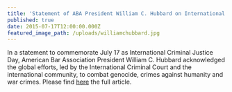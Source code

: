 ```yaml
---
title: 'Statement of ABA President William C. Hubbard on International Criminal Justice Day – July 17, 2015'
published: true
date: 2015-07-17T12:00:00.000Z
featured_image_path: /uploads/williamchubbard.jpg
---
```



In a statement to commemorate July 17 as International Criminal Justice Day, American Bar Association President William C. Hubbard acknowledged the global efforts, led by the International Criminal Court and the international community, to combat genocide, crimes against humanity and war crimes. Please find [here](https://www.international-criminal-justice-today.org/news/statement-of-aba-president-william-c-hubbard-on-international-criminal-justice-day-july-17-2015/) the full article.